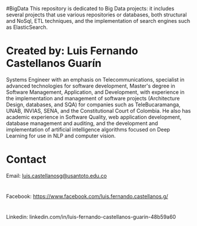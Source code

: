 #BigData
This repository is dedicated to Big Data projects: it includes several projects that use various repositories or databases, both structural and NoSql, ETL techniques, and the implementation of search engines such as ElasticSearch.
# Created by: Luis Fernando Castellanos Guarín
Systems Engineer with an emphasis on Telecommunications, specialist in advanced technologies for software development, Master's degree in Software Management, Application, and Development, with experience in the implementation and management of software projects (Architecture Design, databases, and SQA) for companies such as TeleBucaramanga, UNAB, INVIAS, SENA, and the Constitutional Court of Colombia. He also has academic experience in Software Quality, web application development, database management and auditing, and the development and implementation of artificial intelligence algorithms focused on Deep Learning for use in NLP and computer vision.
# Contact 
Email: luis.castellanosg@usantoto.edu.co
#
Facebook: https://www.facebook.com/luis.fernando.castellanos.g/
#
Linkedin: linkedin.com/in/luis-fernando-castellanos-guarin-48b59a60 
